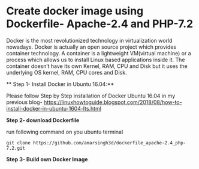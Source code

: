 # Create docker image using Dockerfile- Apache-2.4 and PHP-7.2
Docker is the most revolutionized technology in virtualization world nowadays. Docker is actually an open source project which provides container technology. A container is a lightweight VM(virtual machine) or a process which allows us to install Linux based applications inside it. The container doesn’t have its own Kernel, RAM, CPU and Disk but it uses the underlying OS kernel, RAM, CPU cores and Disk.

** Step 1- Install Docker in Ubuntu 16.04:**

Please follow Step by Step installation of Docker Ubuntu 16.04 in my previous blog- https://linuxhowtoguide.blogspot.com/2018/08/how-to-install-docker-in-ubuntu-1604-lts.html

**Step 2-  download Dockerfile**

run following command on you ubuntu terminal
```
git clone https://github.com/amarsingh3d/dockerfile_apache-2.4_php-7.2.git

```

**Step 3- Build own Docker Image**
